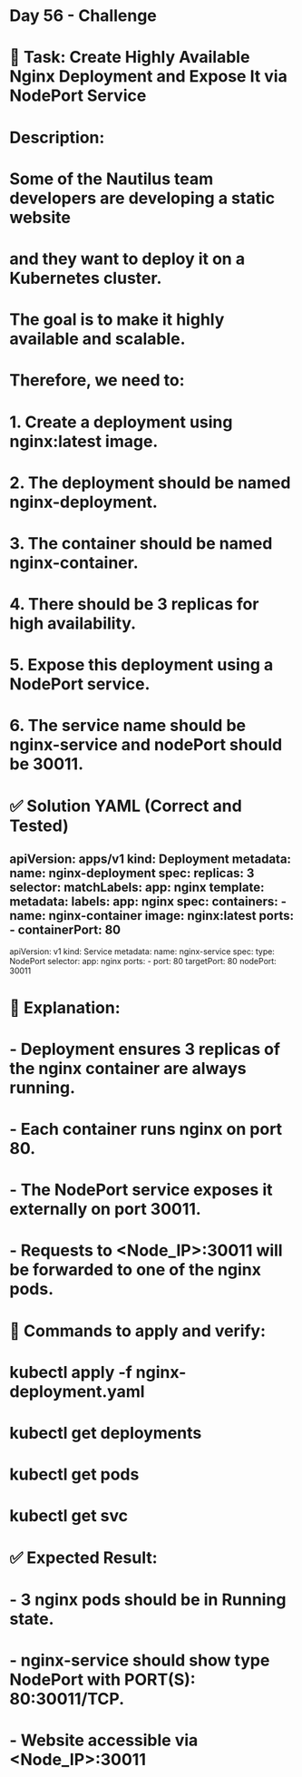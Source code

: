 # Day 56 - Challenge 
# 🧩 Task: Create Highly Available Nginx Deployment and Expose It via NodePort Service

# Description:
# Some of the Nautilus team developers are developing a static website 
# and they want to deploy it on a Kubernetes cluster. 
# The goal is to make it highly available and scalable.
#
# Therefore, we need to:
# 1. Create a deployment using nginx:latest image.
# 2. The deployment should be named nginx-deployment.
# 3. The container should be named nginx-container.
# 4. There should be 3 replicas for high availability.
# 5. Expose this deployment using a NodePort service.
# 6. The service name should be nginx-service and nodePort should be 30011.

# ✅ Solution YAML (Correct and Tested)

apiVersion: apps/v1
kind: Deployment
metadata:
  name: nginx-deployment
spec:
  replicas: 3
  selector:
    matchLabels:
      app: nginx
  template:
    metadata:
      labels:
        app: nginx
    spec:
      containers:
        - name: nginx-container
          image: nginx:latest
          ports:
            - containerPort: 80
---
apiVersion: v1
kind: Service
metadata:
  name: nginx-service
spec:
  type: NodePort
  selector:
    app: nginx
  ports:
    - port: 80
      targetPort: 80
      nodePort: 30011

# 🧠 Explanation:
# - Deployment ensures 3 replicas of the nginx container are always running.
# - Each container runs nginx on port 80.
# - The NodePort service exposes it externally on port 30011.
# - Requests to <Node_IP>:30011 will be forwarded to one of the nginx pods.

# 🏃 Commands to apply and verify:
# kubectl apply -f nginx-deployment.yaml
# kubectl get deployments
# kubectl get pods
# kubectl get svc

# ✅ Expected Result:
# - 3 nginx pods should be in Running state.
# - nginx-service should show type NodePort with PORT(S): 80:30011/TCP.
# - Website accessible via <Node_IP>:30011

